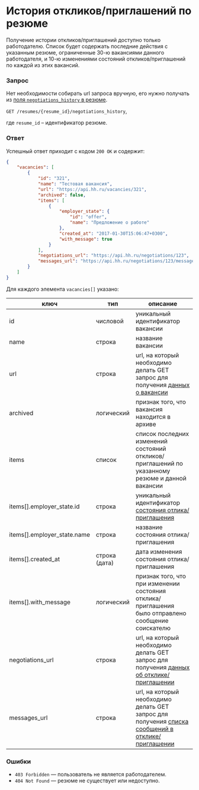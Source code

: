 # История откликов/приглашений по резюме

Получение истории откликов/приглашений доступно только работодателю. Список будет содержать последние действия
с указанным резюме, ограниченные 30-ю вакансиями данного работодателя, и 10-ю изменениями состояний откликов/приглашений
по каждой из этих вакансий.


### Запрос

Нет необходимости собирать url запроса вручную, его нужно получать
из [поля `negotiations_history` в резюме](resumes.md#negotiations-history-field).

`GET /resumes/{resume_id}/negotiations_history`,

где `resume_id` – идентификатор резюме.

<a name="response"></a>
### Ответ

Успешный ответ приходит с кодом `200 OK` и содержит:

```json
{
    "vacancies": [
        {
            "id": "321",
            "name": "Тестовая вакансия",
            "url": "https://api.hh.ru/vacancies/321",
            "archived": false,
            "items": [
                {
                    "employer_state": {
                        "id": "offer",
                        "name": "Предложение о работе"
                    },
                    "created_at": "2017-01-30T15:06:47+0300",
                    "with_message": true
                }
            ],
            "negotiations_url": "https://api.hh.ru/negotiations/123",
            "messages_url": "https://api.hh.ru/negotiations/123/messages"
        }
    ]
}
```

Для каждого элемента `vacancies[]` указано:

ключ | тип | описание
-----|-----|---------
id | числовой | уникальный идентификатор вакансии
name | строка | название вакансии
url | строка | url, на который необходимо делать GET запрос для получения [данных о вакансии](vacancies.md#item)
archived | логический | признак того, что вакансия находится в архиве
items | список | список последних изменений состояний откликов/приглашений по указанному резюме и данной вакансии
items[].employer_state.id | строка | уникальный идентификатор [состояния отлика/приглашения](dictionaries.md#Справочники-для-откликовприглашений-переписка)
items[].employer_state.name | строка | название состояния отлика/приглашения
items[].created_at | строка (дата) | дата изменения состояния отлика/приглашения
items[].with_message | логический | признак того, что при изменении состояния отклика/приглашения было отправлено сообщение соискателю
negotiations_url | строка | url, на который необходимо делать GET запрос для получения [данных об отклике/приглашении](employer_negotiations.md#get-negotiation)
messages_url | строка | url, на который необходимо делать GET запрос для получения [списка сообщений в отклике/приглашении](employer_negotiations.md#get-messages)

### Ошибки

* `403 Forbidden` — пользователь не является работодателем.
* `404 Not Found` — резюме не существует или недоступно.
